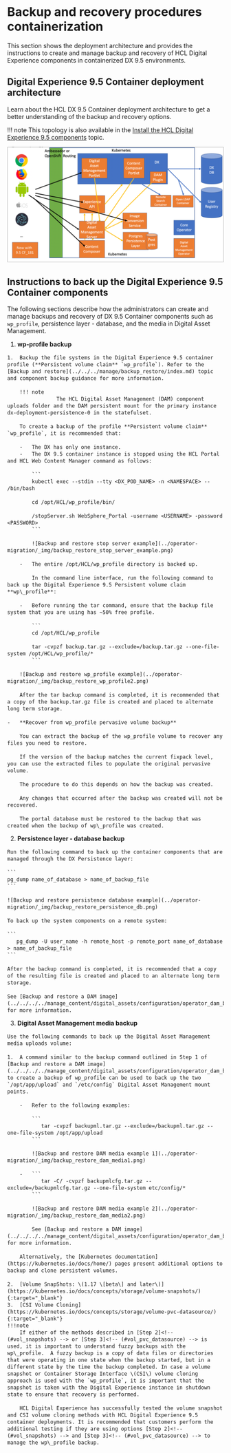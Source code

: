 # Backup and recovery procedures containerization

This section shows the deployment architecture and provides the instructions to create and manage backup and recovery of HCL Digital Experience components in containerized DX 9.5 environments.

## Digital Experience 9.5 Container deployment architecture

Learn about the HCL DX 9.5 Container deployment architecture to get a better understanding of the backup and recovery options.

!!! note
    This topology is also available in the [Install the HCL Digital Experience 9.5 components](../../../../manage_content/digital_assets/installation/install_config_dam.md) topic.

![](../operator-migration/_img/cf_173_topology.png)

## Instructions to back up the Digital Experience 9.5 Container components

The following sections describe how the administrators can create and manage backups and recovery of DX 9.5 Container components such as `wp_profile`, persistence layer - database, and the media in Digital Asset Management.

1.   **wp-profile backup**

    1.  Backup the file systems in the Digital Experience 9.5 container profile (**Persistent volume claim** `wp_profile`). Refer to the [Backup and restore](../../../manage/backup_restore/index.md) topic and component backup guidance for more information.

        !!! note
                    The HCL Digital Asset Management (DAM) component uploads folder and the DAM persistent mount for the primary instance dx-deployment-persistence-0 in the statefulset.

        To create a backup of the profile **Persistent volume claim** `wp_profile`, it is recommended that:

        -   The DX has only one instance.
        -   The DX 9.5 container instance is stopped using the HCL Portal and HCL Web Content Manager command as follows:

            ```
            kubectl exec --stdin --tty <DX_POD_NAME> -n <NAMESPACE> -- /bin/bash
            
            cd /opt/HCL/wp_profile/bin/
            
            /stopServer.sh WebSphere_Portal -username <USERNAME> -password <PASSWORD>
            ```

            ![Backup and restore stop server example](../operator-migration/_img/backup_restore_stop_server_example.png)

        -   The entire /opt/HCL/wp_profile directory is backed up.
        
            In the command line interface, run the following command to back up the Digital Experience 9.5 Persistent volume claim **wp\_profile**:

        -   Before running the tar command, ensure that the backup file system that you are using has ~50% free profile.

            ```
            cd /opt/HCL/wp_profile
            
            tar -cvpzf backup.tar.gz --exclude=/backup.tar.gz --one-file-system /opt/HCL/wp_profile/*
            ```

        ![Backup and restore wp_profile example](../operator-migration/_img/backup_restore_wp_profile2.png)

        After the tar backup command is completed, it is recommended that a copy of the backup.tar.gz file is created and placed to alternate long term storage.

    -   **Recover from wp_profile pervasive volume backup**

        You can extract the backup of the wp_profile volume to recover any files you need to restore.

        If the version of the backup matches the current fixpack level, you can use the extracted files to populate the original pervasive volume.

        The procedure to do this depends on how the backup was created.

        Any changes that occurred after the backup was created will not be recovered.

        The portal database must be restored to the backup that was created when the backup of wp\_profile was created.

2.   **Persistence layer - database backup**

    Run the following command to back up the container components that are managed through the DX Persistence layer:

    ```
    pg_dump name_of_database > name_of_backup_file
    ```

    ![Backup and restore persistence database example](../operator-migration/_img/backup_restore_persistence_db.png)

    To back up the system components on a remote system:

    ```
       pg_dump -U user_name -h remote_host -p remote_port name_of_database > name_of_backup_file
    ```

    After the backup command is completed, it is recommended that a copy of the resulting file is created and placed to an alternate long term storage.

    See [Backup and restore a DAM image](../../../../manage_content/digital_assets/configuration/operator_dam_backup_restore_image.md) for more information.

3.   **Digital Asset Management media backup**

    Use the following commands to back up the Digital Asset Management media uploads volume:

    1.  A command similar to the backup command outlined in Step 1 of [Backup and restore a DAM image](../../../../manage_content/digital_assets/configuration/operator_dam_backup_restore_image.md) to create a backup of wp_profile can be used to back up the two `/opt/app/upload` and `/etc/config` Digital Asset Management mount points.

        -   Refer to the following examples:

            ```
               tar -cvpzf backupml.tar.gz --exclude=/backupml.tar.gz --one-file-system /opt/app/upload
            ```

            ![Backup and restore DAM media example 1](../operator-migration/_img/backup_restore_dam_media1.png)

        -   ```
               tar -C/ -cvpzf backupmlcfg.tar.gz --exclude=/backupmlcfg.tar.gz --one-file-system etc/config/*
            ```

            ![Backup and restore DAM media example 2](../operator-migration/_img/backup_restore_dam_media2.png)

            See [Backup and restore a DAM image](../../../../manage_content/digital_assets/configuration/operator_dam_backup_restore_image.md) for more information.

        Alternatively, the [Kubernetes documentation](https://kubernetes.io/docs/home/) pages present additional options to backup and clone persistent volumes.

    2.  [Volume SnapShots: \(1.17 \[beta\] and later\)](https://kubernetes.io/docs/concepts/storage/volume-snapshots/){:target="_blank"}
    3.  [CSI Volume Cloning](https://kubernetes.io/docs/concepts/storage/volume-pvc-datasource/){:target="_blank"}
    !!!note
        If either of the methods described in [Step 2]<!-- (#vol_snapshots) --> or [Step 3]<!-- (#vol_pvc_datasource) --> is used, it is important to understand fuzzy backups with the wp\_profile.  A fuzzy backup is a copy of data files or directories that were operating in one state when the backup started, but in a different state by the time the backup completed. In case a volume snapshot or Container Storage Interface \(CSI\) volume cloning approach is used with the `wp_profile`, it is important that the snapshot is taken with the Digital Experience instance in shutdown state to ensure that recovery is performed.

        HCL Digital Experience has successfully tested the volume snapshot and CSI volume cloning methods with HCL Digital Experience 9.5 container deployments. It is recommended that customers perform the additional testing if they are using options [Step 2]<!-- (#vol_snapshots) --> and [Step 3]<!-- (#vol_pvc_datasource) --> to manage the wp\_profile backup.

<!-- ???info "Related information:"
   - [Install the HCL Digital Experience 9.5 components](../containerization/install_config_cc_dam.md)
   - [Backup and Restore](../admin-system/i_wadm_c_bkup_restr_winlinux.md)
   - [Backup and restore DAM image](../digital_asset_mgmt/dam_backup_restore_image.html) -->
 

<!-- -   **[Restore Digital Asset Management image to previous version](../digital_asset_mgmt/dam_restore_image_operator.md)**  
This shows you how to restore the HCL Digital Experience 9.5 Digital Asset Management image to a previous version.
-   **[Back up and restore a DAM image](../digital_asset_mgmt/operator_dam_backup_restore_image.md)**  
This topic shows you how to backup and restore for Digital Asset Management persistence and binaries in an Operator-based deployment using `dxctl`.
 -->

